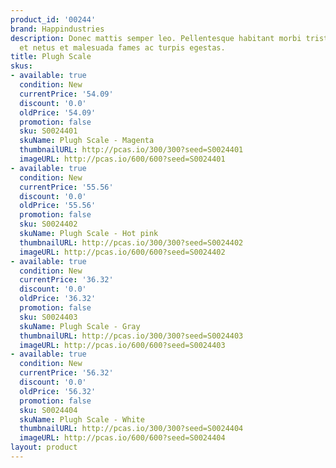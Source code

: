 ```yaml
---
product_id: '00244'
brand: Happindustries
description: Donec mattis semper leo. Pellentesque habitant morbi tristique senectus
  et netus et malesuada fames ac turpis egestas.
title: Plugh Scale
skus:
- available: true
  condition: New
  currentPrice: '54.09'
  discount: '0.0'
  oldPrice: '54.09'
  promotion: false
  sku: S0024401
  skuName: Plugh Scale - Magenta
  thumbnailURL: http://pcas.io/300/300?seed=S0024401
  imageURL: http://pcas.io/600/600?seed=S0024401
- available: true
  condition: New
  currentPrice: '55.56'
  discount: '0.0'
  oldPrice: '55.56'
  promotion: false
  sku: S0024402
  skuName: Plugh Scale - Hot pink
  thumbnailURL: http://pcas.io/300/300?seed=S0024402
  imageURL: http://pcas.io/600/600?seed=S0024402
- available: true
  condition: New
  currentPrice: '36.32'
  discount: '0.0'
  oldPrice: '36.32'
  promotion: false
  sku: S0024403
  skuName: Plugh Scale - Gray
  thumbnailURL: http://pcas.io/300/300?seed=S0024403
  imageURL: http://pcas.io/600/600?seed=S0024403
- available: true
  condition: New
  currentPrice: '56.32'
  discount: '0.0'
  oldPrice: '56.32'
  promotion: false
  sku: S0024404
  skuName: Plugh Scale - White
  thumbnailURL: http://pcas.io/300/300?seed=S0024404
  imageURL: http://pcas.io/600/600?seed=S0024404
layout: product
---
```

